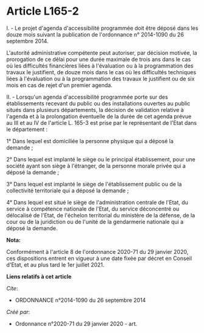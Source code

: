 # Article L165-2

I. - Le projet d'agenda d'accessibilité programmée doit être déposé dans les douze mois suivant la publication de
l'ordonnance n° 2014-1090 du 26 septembre 2014.

L'autorité administrative compétente peut autoriser, par décision motivée, la prorogation de ce délai pour une durée maximale
de trois ans dans le cas où les difficultés financières liées à l'évaluation ou à la programmation des travaux le justifient,
de douze mois dans le cas où les difficultés techniques liées à l'évaluation ou à la programmation des travaux le justifient
ou de six mois en cas de rejet d'un premier agenda.

II. - Lorsqu'un agenda d'accessibilité programmée porte sur des établissements recevant du public ou des installations
ouvertes au public situés dans plusieurs départements, la décision de validation relative à l'agenda et à la prolongation
éventuelle de la durée de cet agenda prévue au III et au IV de l'article L. 165-3 est prise par le représentant de l'Etat
dans le département :

1° Dans lequel est domiciliée la personne physique qui a déposé la demande ;

2° Dans lequel est implanté le siège ou le principal établissement, pour une société ayant son siège à l'étranger, de la
personne morale privée qui a déposé la demande ;

3° Dans lequel est implanté le siège de l'établissement public ou de la collectivité territoriale qui a déposé la demande ;

4° Dans lequel est situé le siège de l'administration centrale de l'Etat, du service à compétence nationale de l'Etat, du
service déconcentré ou délocalisé de l'Etat, de l'échelon territorial du ministère de la défense, de la cour ou de la
juridiction ou de l'unité de la gendarmerie nationale qui a déposé la demande.

**Nota:**

Conformément à l'article 8 de l'ordonnance 2020-71 du 29 janvier 2020, ces dispositions entrent en vigueur à une date fixée
par décret en Conseil d'Etat, et au plus tard le 1er juillet 2021.

**Liens relatifs à cet article**

_Cite_:

  - ORDONNANCE n°2014-1090 du 26 septembre 2014

_Créé par_:

  - Ordonnance n°2020-71 du 29 janvier 2020 - art.
